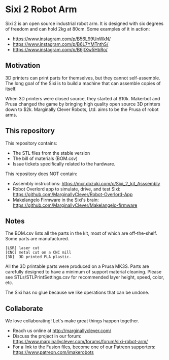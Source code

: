 # Sixi 2 Robot Arm

Sixi 2 is an open source industrial robot arm.  It is designed with six degrees of freedom and can hold 2kg at 80cm.
Some examples of it in action:

* https://www.instagram.com/p/B56L99UnWkN/
* https://www.instagram.com/p/B6L7YMTnthS/
* https://www.instagram.com/p/B6jtXw5HbRo/

## Motivation

3D printers can print parts for themselves, but they cannot self-assemble.  The long goal of the Sixi is to build a machine that can assemble copies of itself.

When 3D printers were closed source, they started at $10k.  Makerbot and Prusa changed the game by bringing high quality open source 3D printers down to $2k.  Marginally Clever Robots, Ltd. aims to be the Prusa of robot arms.

## This repository 

This repository contains:

* The STL files from the stable version
* The bill of materials (BOM.csv)
* Issue tickets specifically related to the hardware.

This repository does NOT contain:

* Assembly instructions: https://mcr.dozuki.com/c/Sixi_2_kit_Asssembly
* Robot Overlord app to simulate, drive, and test Sixi: https://github.com/MarginallyClever/Robot-Overlord-App
* Makelangelo Firmware in the Sixi's brain: https://github.com/MarginallyClever/Makelangelo-firmware

## Notes

The BOM.csv lists all the parts in the kit, most of which are off-the-shelf.  Some parts are manufactured.
	
	[LSR] laser cut
	[CNC] metal cut on a CNC mill
	[3D]  3D printed PLA plastic.

All the 3D printable parts were produced on a Prusa MK3S.  Parts are carefully designed to have a minimum of support material cleaning.
Please see STLs/STLPrintSettings.csv for recommended layer height, speed, color, etc.

The Sixi has no glue because we like operations that can be undone.

## Collaborate

We love collaborating!  Let's make great things happen together.

* Reach us online at http://marginallyclever.com/
* Discuss the project in our forum: https://www.marginallyclever.com/forums/forum/sixi-robot-arm/
* For a link to the Fusion files, become one of our Patreon supporters: https://www.patreon.com/imakerobots